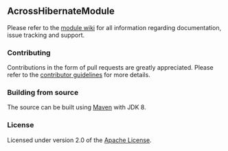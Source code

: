 ## AcrossHibernateModule
Please refer to the [module wiki][] for all information regarding documentation, issue tracking and support.

### Contributing
Contributions in the form of pull requests are greatly appreciated.  Please refer to the [contributor guidelines][] for more details. 

### Building from source
The source can be built using [Maven][] with JDK 8.

### License
Licensed under version 2.0 of the [Apache License][].

[module wiki]: https://foreach.atlassian.net/wiki/display/AX/AcrossHibernateModule
[contributor guidelines]: https://foreach.atlassian.net/wiki/display/AX/Contributor+guidelines
[Maven]: http://maven.apache.org
[Apache License]: http://www.apache.org/licenses/LICENSE-2.0
